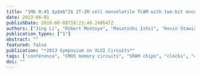 ```yaml
---
title: "1Mb 0.41 $μ$m$^2$ 2T-2R cell nonvolatile TCAM with two-bit encoding and clocked self-referenced sensing (textbfHighlight Paper of the Year)"
date: 2013-06-01
publishDate: 2019-08-08T18:23:49.248647Z
authors: ["Jing Li", "Robert Montoye", "Masatoshi Ishii", "Kevin Stawiasz", "Takeshi Nishida", "Kim Maloney", "Gary Ditlow", "Scott Lewis", "Tom Maffitt", "Richard Jordan", " others"]
publication_types: ["1"]
abstract: ""
featured: false
publication: "*2013 Symposium on VLSI Circuits*"
tags: ["conference", "CMOS memory circuits", "SRAM chips", "clocks", "content-addressable storage", "integrated circuit design", "integrated circuit reliability", "low-power electronics", "phase change memories", "search problems", "2-transistor-2-resistive-storage cells", "2T-2R cells", "CSRSS", "IBM CMOS technology", "PCM process", "SRAM-based TCAM", "bit rate 1 Mbit/s", "cell nonvolatile TCAM", "cell size", "clocked self-referenced sensing scheme", "compact cells", "fabricated nonvolatile TCAM", "low voltage search operation", "match delay", "mushroom phase-change memory process", "reliable search operation", "size 90 nm", "technology node", "test chip design", "two-bit encoding", "Arrays", "Clocks", "Encoding", "Microprocessors", "Phase change materials", "Sensors"]
doi: ""
---
```


